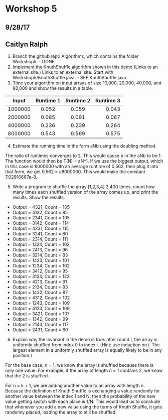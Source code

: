 # Workshop 5
## 9/28/17
## Caitlyn Ralph

1. Branch the github repo Algorithms, which contains the folder Workshop5. - DONE
2. Implement the KnuthShuffle algorithm shown in this demo (Links to an external site.) Links to an external site. Start with Workshop5/KnuthShuffle.java. - SEE KnuthShuffle.java
3. Time your algorithm on input arrays of size 10,000, 20,000, 40,000, and 80,000 and show the results in a table.

|   Input   | Runtime 1 | Runtime 2 | Runtime 3  |
| --------- |:---------:|:---------:| ----------:|
|   1000000 |   0.052   |  0.059    |  0.043     |
|   2000000 |   0.085   |  0.091    |  0.087     |
|   4000000 |   0.236   |  0.239    |  0.264     |
|   8000000 |   0.543   |  0.569    |  0.575     |

4. Estimate the running time in the form aNb using the doubling method.

The ratio of runtimes converges to 2. This would cause b in the aNb to be 1. The function would then be
T(N) = aN^1. If we use the biggest output, which in this case is 8000000 with an average runtime of 0.562, then plug it into that form, we get 0.562 = a8000000. This would make the constant 7.02916667e-8.

5. Write a program to shuffle the array [1,2,3,4] 2,400 times, count how many times each shuffled version of the array comes up, and print the results. Show the results.

* Output = 4321, Count = 105
* Output = 4132, Count = 85
* Output = 2341, Count = 105
* Output = 3142, Count = 114
* Output = 4231, Count = 115
* Output = 3241, Count = 80
* Output = 2314, Count = 111
* Output = 1324, Count = 102
* Output = 2413, Count = 96
* Output = 3214, Count = 83
* Output = 1423, Count = 101
* Output = 1234, Count = 102
* Output = 3412, Count = 95
* Output = 3124, Count = 122
* Output = 4213, Count = 91
* Output = 2134, Count = 83
* Output = 1432, Count = 87
* Output = 4312, Count = 102
* Output = 1243, Count = 109
* Output = 4123, Count = 109
* Output = 3421, Count = 107
* Output = 1342, Count = 99
* Output = 2143, Count = 117
* Output = 2431, Count = 80

6. Explain why the invariant in the demo is true: after round i, the array is uniformly shuffled from index 0 to index i. (Hint: use induction on i. The largest element in a uniformly shuffled array is equally likely to be in any position.)

For the base case, n = 1, we know the array is shuffled because there is only one value. For example, if the array of length n = 1 contains 2, we know that the 2 is shuffled.

For n = k + 1, we are adding another value to an array with length n. Because the definition of Knuth Shuffle is exchanging a value randomly for another value between the index 1 and N, then the probability of the new value getting switch with each place is 1/N. This would lead us to conclude that whenever you add a new value using the terms of Knuth Shuffle, it gets randomly placed, leading the array to still be shuffled.
